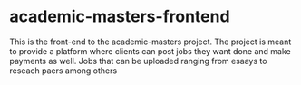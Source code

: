 # academic-masters-frontend
This is the front-end to the academic-masters project. The project is meant to provide a platform where clients can post jobs they want done and make payments as well. Jobs that can be uploaded ranging from esaays to reseach paers among others
